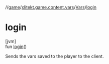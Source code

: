 //[game](../../../index.md)/[xlitekt.game.content.vars](../index.md)/[Vars](index.md)/[login](login.md)

# login

[jvm]\
fun [login](login.md)()

Sends the vars saved to the player to the client.
